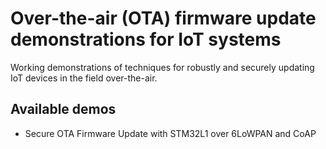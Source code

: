 # Over-the-air (OTA) firmware update demonstrations for IoT systems
Working demonstrations of techniques for robustly and securely updating IoT devices in the field over-the-air.

## Available demos

- Secure OTA Firmware Update with STM32L1 over 6LoWPAN and CoAP

